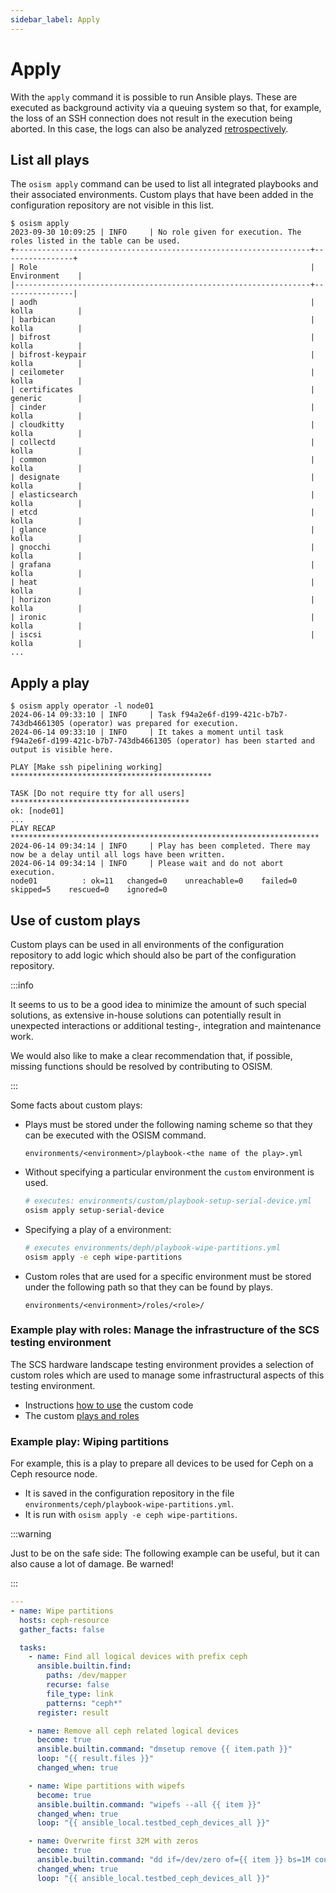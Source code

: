 ```yaml
---
sidebar_label: Apply
---
```


# Apply

With the `apply` command it is possible to run Ansible plays. These are executed as
background activity via a queuing system so that, for example, the loss of an SSH connection
does not result in the execution being aborted. In this case, the logs can also be analyzed
[retrospectively](./log).

## List all plays

The `osism apply` command can be used to list all integrated playbooks and their associated
environments. Custom plays that have been added in the configuration repository are not visible
in this list.

```console
$ osism apply
2023-09-30 10:09:25 | INFO     | No role given for execution. The roles listed in the table can be used.
+------------------------------------------------------------------+----------------+
| Role                                                             | Environment    |
|------------------------------------------------------------------+----------------|
| aodh                                                             | kolla          |
| barbican                                                         | kolla          |
| bifrost                                                          | kolla          |
| bifrost-keypair                                                  | kolla          |
| ceilometer                                                       | kolla          |
| certificates                                                     | generic        |
| cinder                                                           | kolla          |
| cloudkitty                                                       | kolla          |
| collectd                                                         | kolla          |
| common                                                           | kolla          |
| designate                                                        | kolla          |
| elasticsearch                                                    | kolla          |
| etcd                                                             | kolla          |
| glance                                                           | kolla          |
| gnocchi                                                          | kolla          |
| grafana                                                          | kolla          |
| heat                                                             | kolla          |
| horizon                                                          | kolla          |
| ironic                                                           | kolla          |
| iscsi                                                            | kolla          |
...
```

## Apply a play

```console
$ osism apply operator -l node01
2024-06-14 09:33:10 | INFO     | Task f94a2e6f-d199-421c-b7b7-743db4661305 (operator) was prepared for execution.
2024-06-14 09:33:10 | INFO     | It takes a moment until task f94a2e6f-d199-421c-b7b7-743db4661305 (operator) has been started and output is visible here.

PLAY [Make ssh pipelining working] *********************************************

TASK [Do not require tty for all users] ****************************************
ok: [node01]
...
PLAY RECAP *********************************************************************
2024-06-14 09:34:14 | INFO     | Play has been completed. There may now be a delay until all logs have been written.
2024-06-14 09:34:14 | INFO     | Please wait and do not abort execution.
node01          : ok=11   changed=0    unreachable=0    failed=0    skipped=5    rescued=0    ignored=0
```

## Use of custom plays

Custom plays can be used in all environments of the configuration repository to add
logic which should also be part of the configuration repository.

:::info

It seems to us to be a good idea to minimize the amount of such special solutions, as extensive in-house
solutions can potentially result in unexpected interactions or additional testing-, integration and maintenance
work.

We would also like to make a clear recommendation that, if possible, missing functions should be resolved by
contributing to OSISM.

:::

Some facts about custom plays:

* Plays must be stored under the following naming scheme so that they can be executed with the OSISM command.

  ```text
  environments/<environment>/playbook-<the name of the play>.yml
  ```

* Without specifying a particular environment the `custom` environment is used.

  ```bash
  # executes: environments/custom/playbook-setup-serial-device.yml
  osism apply setup-serial-device
  ```

* Specifying a play of a environment:

  ```bash
  # executes environments/deph/playbook-wipe-partitions.yml
  osism apply -e ceph wipe-partitions
  ```

* Custom roles that are used for a specific environment must be stored under the following path so that
  they can be found by plays.

  ```text
  environments/<environment>/roles/<role>/
  ```

### Example play with roles: Manage the infrastructure of the SCS testing environment

The SCS hardware landscape testing environment provides a selection of custom roles which are used
to manage some infrastructural aspects of this testing environment.

* Instructions [how to use](https://github.com/SovereignCloudStack/hardware-landscape/blob/main/documentation/System_Deployment.md) the custom code
* The custom  [plays and roles](https://github.com/SovereignCloudStack/hardware-landscape/tree/main/environments/custom)

### Example play: Wiping partitions

For example, this is a play to prepare all devices to be used for Ceph on a Ceph
resource node.

* It is saved in the configuration repository in the file `environments/ceph/playbook-wipe-partitions.yml`.
* It is run with `osism apply -e ceph wipe-partitions`.

:::warning

Just to be on the safe side: The following example can be useful, but it can also cause a lot of damage. Be warned!

:::


```yaml title="environments/ceph/playbook-wipe-partitions.yml"
---
- name: Wipe partitions
  hosts: ceph-resource
  gather_facts: false

  tasks:
    - name: Find all logical devices with prefix ceph
      ansible.builtin.find:
        paths: /dev/mapper
        recurse: false
        file_type: link
        patterns: "ceph*"
      register: result

    - name: Remove all ceph related logical devices
      become: true
      ansible.builtin.command: "dmsetup remove {{ item.path }}"
      loop: "{{ result.files }}"
      changed_when: true

    - name: Wipe partitions with wipefs
      become: true
      ansible.builtin.command: "wipefs --all {{ item }}"
      changed_when: true
      loop: "{{ ansible_local.testbed_ceph_devices_all }}"

    - name: Overwrite first 32M with zeros
      become: true
      ansible.builtin.command: "dd if=/dev/zero of={{ item }} bs=1M count=32 oflag=direct,dsync"
      changed_when: true
      loop: "{{ ansible_local.testbed_ceph_devices_all }}"
```
